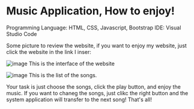 # Music Application, How to enjoy! 

Programming Language: HTML, CSS, Javascript, Bootstrap 
IDE: Visual Studio Code

Some picture to review the website, if you want to enjoy my website, just click the website in the link I inser: 

![image](https://github.com/user-attachments/assets/604cf6ab-c431-4e63-8e9b-e780e5b54807) 
This is the interface of the website 

![image](https://github.com/user-attachments/assets/1dea1523-f00c-49a3-859e-fabd95b86328) 
This is the list of the songs. 

Your task is just choose the songs, click the play button, and enjoy the music. If you want to chaneg the songs, just clikc the right button and the system application will transfer to the next song! That's all! 

